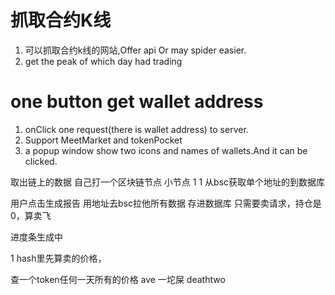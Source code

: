 # 抓取合约K线
1. 可以抓取合约k线的网站,Offer api Or may spider easier.
2. get the peak of which day had trading

# one button get wallet address
1. onClick one request(there is wallet address) to server.
2. Support MeetMarket and tokenPocket
3. a popup window show two icons and names of wallets.And it can be clicked. 

取出链上的数据
自己打一个区块链节点
小节点
1
1 从bsc获取单个地址的到数据库


用户点击生成报告
用地址去bsc拉他所有数据 存进数据库
只需要卖请求，持仓是0，算卖飞

进度条生成中


1 hash里先算卖的价格，


查一个token任何一天所有的价格
ave 一坨屎 deathtwo